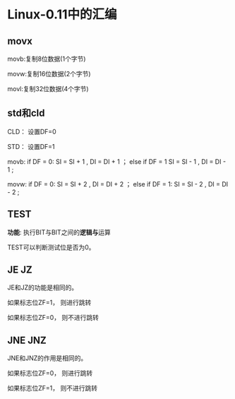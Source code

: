 
# Linux-0.11中的汇编

## movx

movb:复制8位数据(1个字节)

movw:复制16位数据(2个字节)

movl:复制32位数据(4个字节)

## std和cld

CLD： 设置DF=0

STD： 设置DF=1

movb:
if DF = 0:
    SI = SI + 1 , DI = DI + 1 ；
else if DF = 1 
    SI = SI - 1 , DI = DI - 1 ;

movw: 
if DF = 0:
    SI = SI + 2 , DI = DI + 2 ；
else if DF = 1:
    SI = SI - 2 , DI = DI - 2 ;


## TEST
**功能**: 执行BIT与BIT之间的**逻辑与**运算

TEST可以判断测试位是否为0。



## JE JZ
JE和JZ的功能是相同的。

如果标志位ZF=1， 则进行跳转

如果标志位ZF=0， 则不进行跳转

## JNE JNZ
JNE和JNZ的作用是相同的。

如果标志位ZF=0， 则进行跳转

如果标志位ZF=1， 则不进行跳转